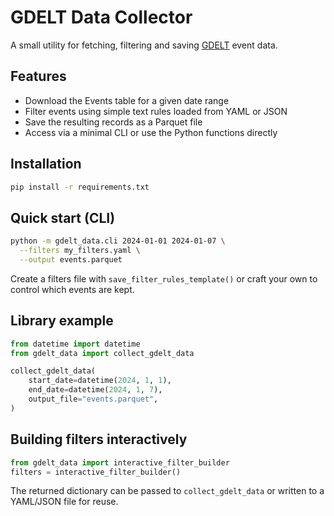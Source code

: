 # GDELT Data Collector

A small utility for fetching, filtering and saving [GDELT](https://www.gdeltproject.org/) event data.

## Features

- Download the Events table for a given date range
- Filter events using simple text rules loaded from YAML or JSON
- Save the resulting records as a Parquet file
- Access via a minimal CLI or use the Python functions directly

## Installation

```bash
pip install -r requirements.txt
```

## Quick start (CLI)

```bash
python -m gdelt_data.cli 2024-01-01 2024-01-07 \
  --filters my_filters.yaml \
  --output events.parquet
```

Create a filters file with `save_filter_rules_template()` or craft your own to control which events are kept.

## Library example

```python
from datetime import datetime
from gdelt_data import collect_gdelt_data

collect_gdelt_data(
    start_date=datetime(2024, 1, 1),
    end_date=datetime(2024, 1, 7),
    output_file="events.parquet",
)
```

## Building filters interactively

```python
from gdelt_data import interactive_filter_builder
filters = interactive_filter_builder()
```

The returned dictionary can be passed to `collect_gdelt_data` or written to a YAML/JSON file for reuse.

